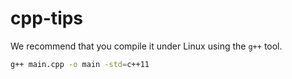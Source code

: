 # cpp-tips

We recommend that you compile it under Linux using the `g++` tool.

```bash
g++ main.cpp -o main -std=c++11
```
